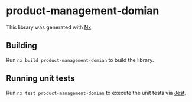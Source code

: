 # product-management-domian

This library was generated with [Nx](https://nx.dev).

## Building

Run `nx build product-management-domian` to build the library.

## Running unit tests

Run `nx test product-management-domian` to execute the unit tests via [Jest](https://jestjs.io).
